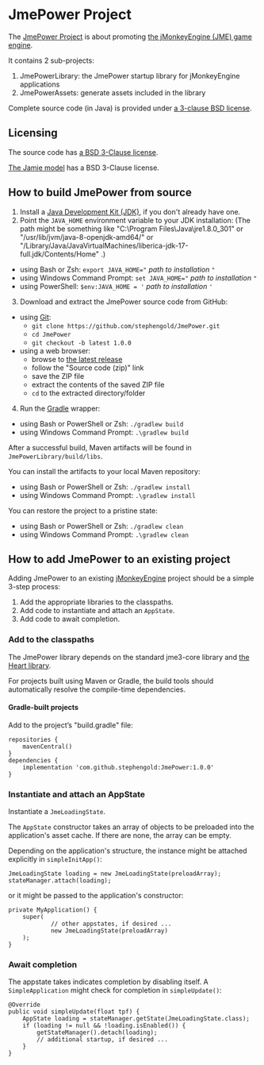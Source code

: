 # JmePower Project

The [JmePower Project][jmepower] is about promoting
[the jMonkeyEngine (JME) game engine][jme].

It contains 2 sub-projects:

1. JmePowerLibrary: the JmePower startup library for jMonkeyEngine applications
2. JmePowerAssets: generate assets included in the library

Complete source code (in Java) is provided under
[a 3-clause BSD license][license].

## Licensing

The source code has [a BSD 3-Clause license][license].

[The Jamie model][jaime] has a BSD 3-Clause license.


## How to build JmePower from source

1. Install a [Java Development Kit (JDK)][adoptium],
   if you don't already have one.
2. Point the `JAVA_HOME` environment variable to your JDK installation:
   (The path might be something like "C:\Program Files\Java\jre1.8.0_301"
   or "/usr/lib/jvm/java-8-openjdk-amd64/" or
   "/Library/Java/JavaVirtualMachines/liberica-jdk-17-full.jdk/Contents/Home" .)
  + using Bash or Zsh: `export JAVA_HOME="` *path to installation* `"`
  + using Windows Command Prompt: `set JAVA_HOME="` *path to installation* `"`
  + using PowerShell: `$env:JAVA_HOME = '` *path to installation* `'`
3. Download and extract the JmePower source code from GitHub:
  + using [Git]:
    + `git clone https://github.com/stephengold/JmePower.git`
    + `cd JmePower`
    + `git checkout -b latest 1.0.0`
  + using a web browser:
    + browse to [the latest release][latest]
    + follow the "Source code (zip)" link
    + save the ZIP file
    + extract the contents of the saved ZIP file
    + `cd` to the extracted directory/folder
4. Run the [Gradle] wrapper:
  + using Bash or PowerShell or Zsh: `./gradlew build`
  + using Windows Command Prompt: `.\gradlew build`

After a successful build,
Maven artifacts will be found
in `JmePowerLibrary/build/libs`.

You can install the artifacts to your local Maven repository:
+ using Bash or PowerShell or Zsh: `./gradlew install`
+ using Windows Command Prompt: `.\gradlew install`

You can restore the project to a pristine state:
+ using Bash or PowerShell or Zsh: `./gradlew clean`
+ using Windows Command Prompt: `.\gradlew clean`

## How to add JmePower to an existing project

Adding JmePower to an existing [jMonkeyEngine][jme] project should be
a simple 3-step process:

1. Add the appropriate libraries to the classpaths.
2. Add code to instantiate and attach an `AppState`.
3. Add code to await completion.

### Add to the classpaths

The JmePower library depends on the standard jme3-core library and
[the Heart library][heart].

For projects built using Maven or Gradle, the build tools should automatically
resolve the compile-time dependencies.

#### Gradle-built projects

Add to the project’s "build.gradle" file:

    repositories {
        mavenCentral()
    }
    dependencies {
        implementation 'com.github.stephengold:JmePower:1.0.0'
    }

### Instantiate and attach an AppState

Instantiate a `JmeLoadingState`.

The `AppState` constructor takes an array of objects
to be preloaded into the application's asset cache.
If there are none, the array can be empty.

Depending on the application's structure, the instance might be
attached explicitly in `simpleInitApp()`:

    JmeLoadingState loading = new JmeLoadingState(preloadArray);
    stateManager.attach(loading);

or it might be passed to the application's constructor:

    private MyApplication() {
        super(
                // other appstates, if desired ...
                new JmeLoadingState(preloadArray)
        );
    }

### Await completion

The appstate takes indicates completion by disabling itself.
A `SimpleApplication` might check for completion in `simpleUpdate()`:

    @Override
    public void simpleUpdate(float tpf) {
        AppState loading = stateManager.getState(JmeLoadingState.class);
        if (loading != null && !loading.isEnabled()) {
            getStateManager().detach(loading);
            // additional startup, if desired ...
        }
    }


[adoptium]: https://adoptium.net/releases.html "Adoptium Project"
[git]: https://git-scm.com "Git"
[gradle]: https://gradle.org "Gradle Project"
[heart]: https://github.com/stephengold/Heart "Heart Project"
[jaime]: https://github.com/stephengold/JmePower/tree/master/JmePowerLibrary/src/main/resources/Models/Jaime "Jaime model"
[jme]: https://jmonkeyengine.org "jMonkeyEngine Project"
[jmepower]: https://github.com/stephengold/JmePower "JmePower Project"
[latest]: https://github.com/stephengold/JmePower/releases/latest "latest release"
[license]: https://github.com/stephengold/JmePower/blob/master/license.txt "JmePower license"
[openJDK]: https://openjdk.java.net "OpenJDK Project"
